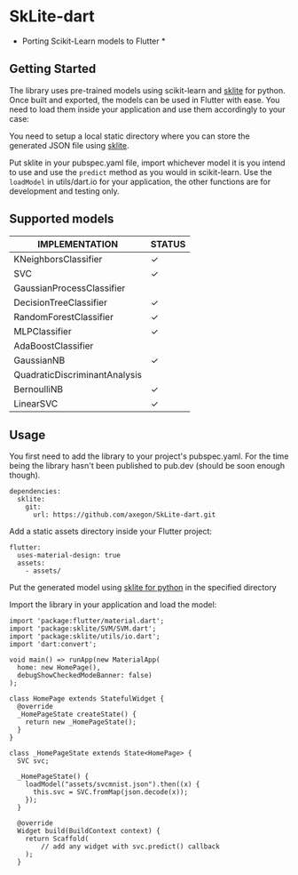 # SkLite-dart

* Porting Scikit-Learn models to Flutter *

## Getting Started

The library uses pre-trained models using scikit-learn and [sklite](https://github.com/axegon/SkLite) for python. Once built and exported, the models can be used in Flutter with ease. You need to load them inside your application and use them accordingly to your case:

You need to setup a local static directory where you can store the generated JSON file using [sklite](https://github.com/axegon/SkLite).

Put sklite in your pubspec.yaml file, import whichever model it is you intend to use and use the `predict` method as you would in scikit-learn. Use the
`loadModel` in utils/dart.io for your application, the other functions are for development and testing only.

## Supported models

| IMPLEMENTATION                     | STATUS |
|------------------------------------|--------|
| KNeighborsClassifier               | ✓      |
| SVC                                | ✓      |
| GaussianProcessClassifier          |        |
| DecisionTreeClassifier             | ✓      |
| RandomForestClassifier             | ✓      |
| MLPClassifier                      | ✓      |
| AdaBoostClassifier                 |        |
| GaussianNB                         | ✓      |
| QuadraticDiscriminantAnalysis      |        |
| BernoulliNB                        | ✓      |
| LinearSVC                          | ✓      |

## Usage

You first need to add the library to your project's pubspec.yaml. For the time being the library hasn't been published to pub.dev (should be soon enough though).

```
dependencies:
  sklite:
    git:
      url: https://github.com/axegon/SkLite-dart.git
```


Add a static assets directory inside your Flutter project:

```
flutter:
  uses-material-design: true
  assets:
    - assets/
```

Put the generated model using [sklite for python](https://github.com/axegon/SkLite) in the specified directory

Import the library in your application and load the model:

```
import 'package:flutter/material.dart';
import 'package:sklite/SVM/SVM.dart';
import 'package:sklite/utils/io.dart';
import 'dart:convert';

void main() => runApp(new MaterialApp(
  home: new HomePage(),
  debugShowCheckedModeBanner: false)
);

class HomePage extends StatefulWidget {
  @override
  _HomePageState createState() {
    return new _HomePageState();
  }
}

class _HomePageState extends State<HomePage> {
  SVC svc;

  _HomePageState() {
    loadModel("assets/svcmnist.json").then((x) {
      this.svc = SVC.fromMap(json.decode(x));
    });
  }

  @override
  Widget build(BuildContext context) {
    return Scaffold(
        // add any widget with svc.predict() callback
    );
  }
```
